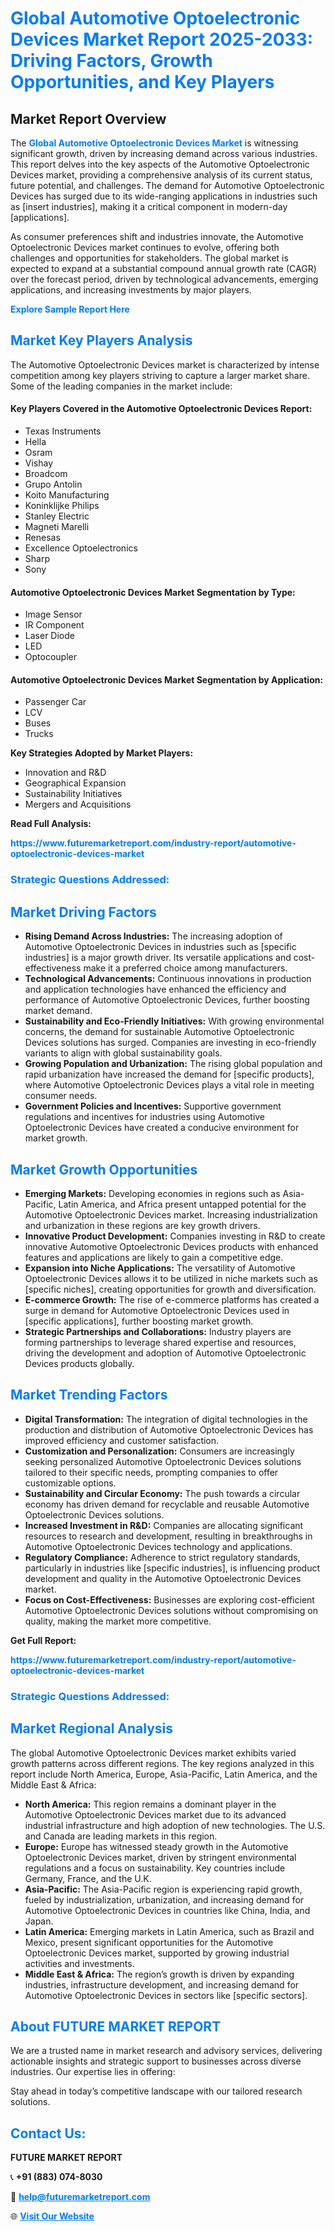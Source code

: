 <h1 style="color: #007BFF;">Global Automotive Optoelectronic Devices Market Report 2025-2033: Driving Factors, Growth Opportunities, and Key Players</h1>

<section id="overview">
<h2>Market Report Overview</h2>
<p>The <a href="https://www.futuremarketreport.com/industry-report/automotive-optoelectronic-devices-market" style="color: #007BFF; text-decoration: none;"><strong>Global Automotive Optoelectronic Devices Market</strong></a> is witnessing significant growth, driven by increasing demand across various industries. This report delves into the key aspects of the Automotive Optoelectronic Devices market, providing a comprehensive analysis of its current status, future potential, and challenges. The demand for Automotive Optoelectronic Devices has surged due to its wide-ranging applications in industries such as [insert industries], making it a critical component in modern-day [applications].</p>
<p>As consumer preferences shift and industries innovate, the Automotive Optoelectronic Devices market continues to evolve, offering both challenges and opportunities for stakeholders. The global market is expected to expand at a substantial compound annual growth rate (CAGR) over the forecast period, driven by technological advancements, emerging applications, and increasing investments by major players.</p>
</section>

<section id="overview">
<p><a href="https://www.futuremarketreport.com/request-sample/reportId=45321" style="color: #007BFF; text-decoration: none;"><strong>Explore Sample Report Here</strong></a></p>
</section>

<section id="key-players">
<h2 style="color: #007BFF;">Market Key Players Analysis</h2>
<p>The Automotive Optoelectronic Devices market is characterized by intense competition among key players striving to capture a larger market share. Some of the leading companies in the market include:</p>
<h4>Key Players Covered in the Automotive Optoelectronic Devices Report:</h4>
<ul><li>Texas Instruments</li><li>Hella</li><li>Osram</li><li>Vishay</li><li>Broadcom</li><li>Grupo Antolin</li><li>Koito Manufacturing</li><li>Koninklijke Philips</li><li>Stanley Electric</li><li>Magneti Marelli</li><li>Renesas</li><li>Excellence Optoelectronics</li><li>Sharp</li><li>Sony</li></ul>
<h4>Automotive Optoelectronic Devices Market Segmentation by Type:</h4>
<ul><li>Image Sensor</li><li>IR Component</li><li>Laser Diode</li><li>LED</li><li>Optocoupler</li></ul>

<h4>Automotive Optoelectronic Devices Market Segmentation by Application:</h4>
<ul><li>Passenger Car</li><li>LCV</li><li>Buses</li><li>Trucks</li></ul>
<p><strong>Key Strategies Adopted by Market Players:</strong></p>
<ul>
<li>Innovation and R&D</li>
<li>Geographical Expansion</li>
<li>Sustainability Initiatives</li>
<li>Mergers and Acquisitions</li>
</ul>
</section>

<section>
<p><strong>Read Full Analysis: </strong></p><a href="https://www.futuremarketreport.com/industry-report/automotive-optoelectronic-devices-market" style="color: #007BFF; text-decoration: none;"><strong>https://www.futuremarketreport.com/industry-report/automotive-optoelectronic-devices-market</strong></a>
<h3 style="color: #007BFF;">Strategic Questions Addressed:</h3>
</section>

<section id="driving-factors">
<h2 style="color: #007BFF;">Market Driving Factors</h2>
<ul>
<li><strong>Rising Demand Across Industries:</strong> The increasing adoption of Automotive Optoelectronic Devices in industries such as [specific industries] is a major growth driver. Its versatile applications and cost-effectiveness make it a preferred choice among manufacturers.</li>
<li><strong>Technological Advancements:</strong> Continuous innovations in production and application technologies have enhanced the efficiency and performance of Automotive Optoelectronic Devices, further boosting market demand.</li>
<li><strong>Sustainability and Eco-Friendly Initiatives:</strong> With growing environmental concerns, the demand for sustainable Automotive Optoelectronic Devices solutions has surged. Companies are investing in eco-friendly variants to align with global sustainability goals.</li>
<li><strong>Growing Population and Urbanization:</strong> The rising global population and rapid urbanization have increased the demand for [specific products], where Automotive Optoelectronic Devices plays a vital role in meeting consumer needs.</li>
<li><strong>Government Policies and Incentives:</strong> Supportive government regulations and incentives for industries using Automotive Optoelectronic Devices have created a conducive environment for market growth.</li>
</ul>
</section>

<section id="growth-opportunities">
<h2 style="color: #007BFF;">Market Growth Opportunities</h2>
<ul>
<li><strong>Emerging Markets:</strong> Developing economies in regions such as Asia-Pacific, Latin America, and Africa present untapped potential for the Automotive Optoelectronic Devices market. Increasing industrialization and urbanization in these regions are key growth drivers.</li>
<li><strong>Innovative Product Development:</strong> Companies investing in R&D to create innovative Automotive Optoelectronic Devices products with enhanced features and applications are likely to gain a competitive edge.</li>
<li><strong>Expansion into Niche Applications:</strong> The versatility of Automotive Optoelectronic Devices allows it to be utilized in niche markets such as [specific niches], creating opportunities for growth and diversification.</li>
<li><strong>E-commerce Growth:</strong> The rise of e-commerce platforms has created a surge in demand for Automotive Optoelectronic Devices used in [specific applications], further boosting market growth.</li>
<li><strong>Strategic Partnerships and Collaborations:</strong> Industry players are forming partnerships to leverage shared expertise and resources, driving the development and adoption of Automotive Optoelectronic Devices products globally.</li>
</ul>
</section>

<section id="trending-factors">
<h2 style="color: #007BFF;">Market Trending Factors</h2>
<ul>
<li><strong>Digital Transformation:</strong> The integration of digital technologies in the production and distribution of Automotive Optoelectronic Devices has improved efficiency and customer satisfaction.</li>
<li><strong>Customization and Personalization:</strong> Consumers are increasingly seeking personalized Automotive Optoelectronic Devices solutions tailored to their specific needs, prompting companies to offer customizable options.</li>
<li><strong>Sustainability and Circular Economy:</strong> The push towards a circular economy has driven demand for recyclable and reusable Automotive Optoelectronic Devices solutions.</li>
<li><strong>Increased Investment in R&D:</strong> Companies are allocating significant resources to research and development, resulting in breakthroughs in Automotive Optoelectronic Devices technology and applications.</li>
<li><strong>Regulatory Compliance:</strong> Adherence to strict regulatory standards, particularly in industries like [specific industries], is influencing product development and quality in the Automotive Optoelectronic Devices market.</li>
<li><strong>Focus on Cost-Effectiveness:</strong> Businesses are exploring cost-efficient Automotive Optoelectronic Devices solutions without compromising on quality, making the market more competitive.</li>
</ul>
</section>

<section>
<p><strong>Get Full Report: </strong></p><a href="https://www.futuremarketreport.com/industry-report/automotive-optoelectronic-devices-market" style="color: #007BFF; text-decoration: none;"><strong>https://www.futuremarketreport.com/industry-report/automotive-optoelectronic-devices-market</strong></a>
<h3 style="color: #007BFF;">Strategic Questions Addressed:</h3>
</section>


<section id="regional-analysis">
<h2 style="color: #007BFF;">Market Regional Analysis</h2>
<p>The global Automotive Optoelectronic Devices market exhibits varied growth patterns across different regions. The key regions analyzed in this report include North America, Europe, Asia-Pacific, Latin America, and the Middle East & Africa:</p>
<ul>
<li><strong>North America:</strong> This region remains a dominant player in the Automotive Optoelectronic Devices market due to its advanced industrial infrastructure and high adoption of new technologies. The U.S. and Canada are leading markets in this region.</li>
<li><strong>Europe:</strong> Europe has witnessed steady growth in the Automotive Optoelectronic Devices market, driven by stringent environmental regulations and a focus on sustainability. Key countries include Germany, France, and the U.K.</li>
<li><strong>Asia-Pacific:</strong> The Asia-Pacific region is experiencing rapid growth, fueled by industrialization, urbanization, and increasing demand for Automotive Optoelectronic Devices in countries like China, India, and Japan.</li>
<li><strong>Latin America:</strong> Emerging markets in Latin America, such as Brazil and Mexico, present significant opportunities for the Automotive Optoelectronic Devices market, supported by growing industrial activities and investments.</li>
<li><strong>Middle East & Africa:</strong> The region’s growth is driven by expanding industries, infrastructure development, and increasing demand for Automotive Optoelectronic Devices in sectors like [specific sectors].</li>
</ul>
</section>

<footer>
<h2 style="color: #007BFF;">About FUTURE MARKET REPORT</h2>
<p>We are a trusted name in market research and advisory services, delivering actionable insights and strategic support to businesses across diverse industries. Our expertise lies in offering:</p>

<p>Stay ahead in today’s competitive landscape with our tailored research solutions.</p>

<h2 style="color: #007BFF;">Contact Us:</h2>
<p><strong>FUTURE MARKET REPORT</strong></p>
<p>📞 <strong>+91 (883) 074-8030</strong></p>
<p>📧 <strong><a href="mailto:help@futuremarketreport.com" style="color: #007BFF;">help@futuremarketreport.com</a></strong></p>
<p>🌐 <strong><a href="https://www.futuremarketreport.com/" style="color: #007BFF;">Visit Our Website</a></strong></p>
</footer>